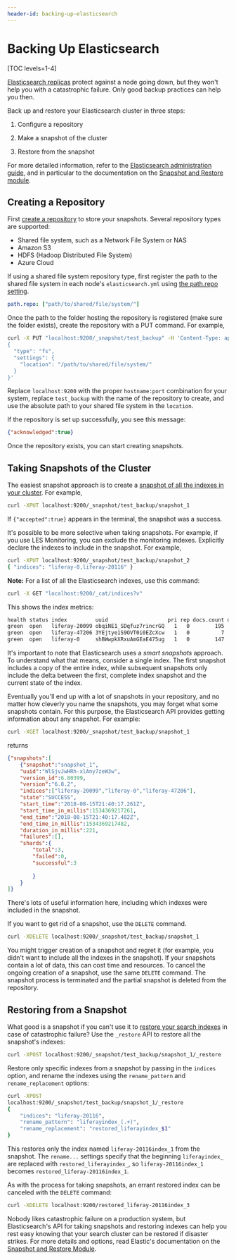 ```yaml
---
header-id: backing-up-elasticsearch
---
```


# Backing Up Elasticsearch

[TOC levels=1-4]

[Elasticsearch replicas](https://www.elastic.co/guide/en/elasticsearch/reference/7.x/index-modules.html#index-modules-settings)
protect against a node going down, but they won't help you with a catastrophic
failure. Only good backup practices can help you then.

Back up and restore your Elasticsearch cluster in three steps: 

1.  Configure a repository

2.  Make a snapshot of the cluster

3.  Restore from the snapshot

For more detailed information, refer to the 
[Elasticsearch administration guide](https://www.elastic.co/guide/en/elasticsearch/guide/master/administration.html),
and in particular to the documentation on the 
[Snapshot and Restore module](https://www.elastic.co/guide/en/elasticsearch/reference/7.x/snapshot-restore.html).

## Creating a Repository

First [create a repository](https://www.elastic.co/guide/en/elasticsearch/reference/7.x/snapshots-register-repository.html)
to store your snapshots. Several repository types are supported:

- Shared file system, such as a Network File System or NAS
- Amazon S3
- HDFS (Hadoop Distributed File System)
- Azure Cloud

If using a shared file system repository type, first register the path to the
shared file system in each node's `elasticsearch.yml` using 
[the path.repo setting](https://www.elastic.co/guide/en/elasticsearch/reference/7.x/snapshots-register-repository.html#snapshots-filesystem-repository).

```yaml
path.repo: ["path/to/shared/file/system/"]
```

Once the path to the folder hosting the repository is registered (make sure the
folder exists), create the repository with a PUT command. For example,

```bash
curl -X PUT "localhost:9200/_snapshot/test_backup" -H 'Content-Type: application/json' -d'
{
  "type": "fs",
  "settings": {
    "location": "/path/to/shared/file/system/"
  }
}'
```

Replace `localhost:9200` with the proper `hostname:port` combination for your
system, replace `test_backup` with the name of the repository to create, and use
the absolute path to your shared file system in the `location`.

If the repository is set up successfully, you see this message:

```json
{"acknowledged":true}
```

Once the repository exists, you can start creating snapshots.

## Taking Snapshots of the Cluster

The easiest snapshot approach is to create a 
[snapshot of all the indexes in your cluster](https://www.elastic.co/guide/en/elasticsearch/reference/7.x/snapshots-take-snapshot.html). 
For example,

```bash
curl -XPUT localhost:9200/_snapshot/test_backup/snapshot_1
```

If `{"accepted":true}` appears in the terminal, the snapshot was a success.

It's possible to be more selective when taking snapshots. For example, if you
use LES Monitoring, you can exclude the monitoring indexes. Explicitly declare
the indexes to include in the snapshot. For example,

```bash
curl -XPUT localhost:9200/_snapshot/test_backup/snapshot_2
{ "indices": "liferay-0,liferay-20116" }
```

**Note:** For a list of all the Elasticsearch indexes, use this command:

```bash
curl -X GET "localhost:9200/_cat/indices?v"
```

This shows the index metrics:

```bash
health status index         uuid                   pri rep docs.count docs.deleted store.size pri.store.size
green  open   liferay-20099 obqiNE1_SDqfuz7rincrGQ   1   0        195            0    303.1kb        303.1kb
green  open   liferay-47206 3YEjtye1S9OVT0i0EZcXcw   1   0          7            0     69.7kb         69.7kb
green  open   liferay-0     shBWwpkXRxuAmGEaE475ug   1   0        147            1    390.9kb        390.9kb
```

It's important to note that Elasticsearch uses a *smart snapshots* approach. To
understand what that means, consider a single index. The first snapshot includes
a copy of the entire index, while subsequent snapshots only include the delta
between the first, complete index snapshot and the current state of the index.

Eventually you'll end up with a lot of snapshots in your repository, and no
matter how cleverly you name the snapshots, you may forget what some snapshots
contain. For this purpose, the Elasticsearch API provides getting information
about any snapshot. For example:

```bash
curl -XGET localhost:9200/_snapshot/test_backup/snapshot_1
```

returns

```json
{"snapshots":[
    {"snapshot":"snapshot_1",
    "uuid":"WlSjvJwHRh-xlAny7zeW3w",
    "version_id":6.80399,
    "version":"6.8.2",
    "indices":["liferay-20099","liferay-0","liferay-47206"],
    "state":"SUCCESS",
    "start_time":"2018-08-15T21:40:17.261Z",
    "start_time_in_millis":1534369217261,
    "end_time":"2018-08-15T21:40:17.482Z",
    "end_time_in_millis":1534369217482,
    "duration_in_millis":221,
    "failures":[],
    "shards":{
        "total":3,
        "failed":0,
        "successful":3
        
        }
    }
]}
```

There's lots of useful information here, including which indexes were
included in the snapshot.

If you want to get rid of a snapshot, use the `DELETE` command.

```bash
curl -XDELETE localhost:9200/_snapshot/test_backup/snapshot_1
```

You might trigger creation of a snapshot and regret it (for example, you didn't
want to include all the indexes in the snapshot). If your snapshots contain
a lot of data, this can cost time and resources. To cancel the ongoing creation
of a snapshot, use the same `DELETE` command.  The snapshot process is
terminated and the partial snapshot is deleted from the repository.

## Restoring from a Snapshot

What good is a snapshot if you can't use it to 
[restore your search indexes](https://www.elastic.co/guide/en/elasticsearch/reference/7.x/snapshots-restore-snapshot.html) 
in case of catastrophic failure? Use the `_restore` API to restore all the
snapshot's indexes:

```bash
curl -XPOST localhost:9200/_snapshot/test_backup/snapshot_1/_restore
```

Restore only specific indexes from a snapshot by passing in the `indices`
option, and rename the indexes using the `rename_pattern` and
`rename_replacement` options:

```bash
curl -XPOST
localhost:9200/_snapshot/test_backup/snapshot_1/_restore
{
    "indices": "liferay-20116",
    "rename_pattern": "liferayindex_(.+)",
    "rename_replacement": "restored_liferayindex_$1"
}
```

This restores only the index named `liferay-20116index_1` from the snapshot. The
`rename...` settings specify that the beginning `liferayindex_` are replaced
with `restored_liferayindex_`, so `liferay-20116index_1` becomes
`restored_liferay-20116index_1`.

As with the process for taking snapshots, an errant restored index can be
canceled with the `DELETE` command:

```bash
curl -XDELETE localhost:9200/restored_liferay-20116index_3
```

Nobody likes catastrophic failure on a production system, but Elasticsearch's
API for taking snapshots and restoring indexes can help you rest easy knowing
that your search cluster can be restored if disaster strikes. For more details
and options, read Elastic's documentation on the [Snapshot and Restore
Module](https://www.elastic.co/guide/en/elasticsearch/reference/7.x/snapshot-restore.html).
